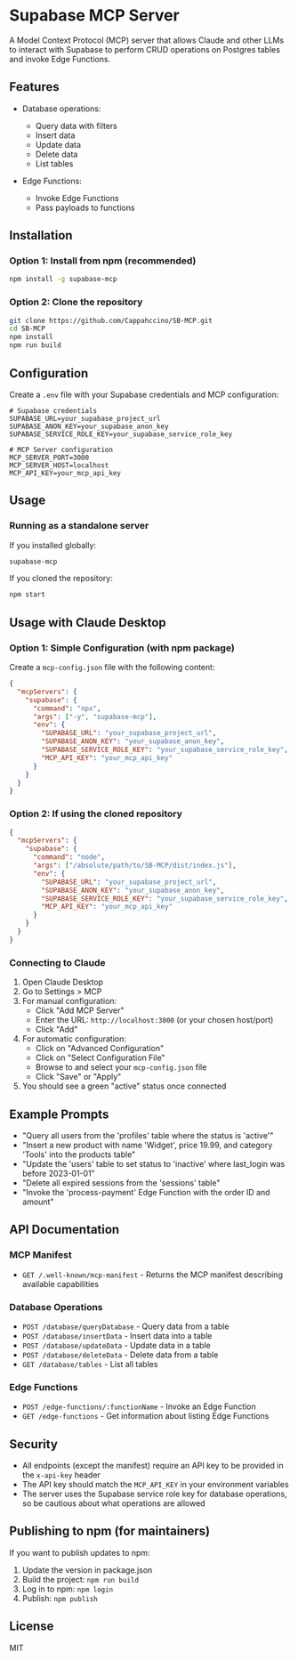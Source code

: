 # Supabase MCP Server

A Model Context Protocol (MCP) server that allows Claude and other LLMs to interact with Supabase to perform CRUD operations on Postgres tables and invoke Edge Functions.

## Features

- Database operations:
  - Query data with filters
  - Insert data
  - Update data
  - Delete data
  - List tables

- Edge Functions:
  - Invoke Edge Functions
  - Pass payloads to functions

## Installation

### Option 1: Install from npm (recommended)

```bash
npm install -g supabase-mcp
```

### Option 2: Clone the repository

```bash
git clone https://github.com/Cappahccino/SB-MCP.git
cd SB-MCP
npm install
npm run build
```

## Configuration

Create a `.env` file with your Supabase credentials and MCP configuration:

```
# Supabase credentials
SUPABASE_URL=your_supabase_project_url
SUPABASE_ANON_KEY=your_supabase_anon_key
SUPABASE_SERVICE_ROLE_KEY=your_supabase_service_role_key

# MCP Server configuration
MCP_SERVER_PORT=3000
MCP_SERVER_HOST=localhost
MCP_API_KEY=your_mcp_api_key
```

## Usage

### Running as a standalone server

If you installed globally:

```bash
supabase-mcp
```

If you cloned the repository:

```bash
npm start
```

## Usage with Claude Desktop

### Option 1: Simple Configuration (with npm package)

Create a `mcp-config.json` file with the following content:

```json
{
  "mcpServers": {
    "supabase": {
      "command": "npx",
      "args": ["-y", "supabase-mcp"],
      "env": {
        "SUPABASE_URL": "your_supabase_project_url",
        "SUPABASE_ANON_KEY": "your_supabase_anon_key",
        "SUPABASE_SERVICE_ROLE_KEY": "your_supabase_service_role_key",
        "MCP_API_KEY": "your_mcp_api_key"
      }
    }
  }
}
```

### Option 2: If using the cloned repository

```json
{
  "mcpServers": {
    "supabase": {
      "command": "node",
      "args": ["/absolute/path/to/SB-MCP/dist/index.js"],
      "env": {
        "SUPABASE_URL": "your_supabase_project_url",
        "SUPABASE_ANON_KEY": "your_supabase_anon_key",
        "SUPABASE_SERVICE_ROLE_KEY": "your_supabase_service_role_key",
        "MCP_API_KEY": "your_mcp_api_key"
      }
    }
  }
}
```

### Connecting to Claude

1. Open Claude Desktop
2. Go to Settings > MCP
3. For manual configuration:
   - Click "Add MCP Server"
   - Enter the URL: `http://localhost:3000` (or your chosen host/port)
   - Click "Add"
4. For automatic configuration:
   - Click on "Advanced Configuration"
   - Click on "Select Configuration File"
   - Browse to and select your `mcp-config.json` file
   - Click "Save" or "Apply"
5. You should see a green "active" status once connected

## Example Prompts

- "Query all users from the 'profiles' table where the status is 'active'"
- "Insert a new product with name 'Widget', price 19.99, and category 'Tools' into the products table"
- "Update the 'users' table to set status to 'inactive' where last_login was before 2023-01-01"
- "Delete all expired sessions from the 'sessions' table"
- "Invoke the 'process-payment' Edge Function with the order ID and amount"

## API Documentation

### MCP Manifest

- `GET /.well-known/mcp-manifest` - Returns the MCP manifest describing available capabilities

### Database Operations

- `POST /database/queryDatabase` - Query data from a table
- `POST /database/insertData` - Insert data into a table
- `POST /database/updateData` - Update data in a table
- `POST /database/deleteData` - Delete data from a table
- `GET /database/tables` - List all tables

### Edge Functions

- `POST /edge-functions/:functionName` - Invoke an Edge Function
- `GET /edge-functions` - Get information about listing Edge Functions

## Security

- All endpoints (except the manifest) require an API key to be provided in the `x-api-key` header
- The API key should match the `MCP_API_KEY` in your environment variables
- The server uses the Supabase service role key for database operations, so be cautious about what operations are allowed

## Publishing to npm (for maintainers)

If you want to publish updates to npm:

1. Update the version in package.json
2. Build the project: `npm run build`
3. Log in to npm: `npm login`
4. Publish: `npm publish`

## License

MIT